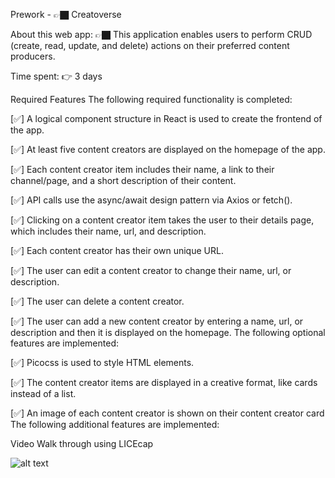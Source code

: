  Prework - 👉🏿 Creatoverse


About this web app: 👉🏿 This application enables users to perform CRUD (create, read, update, and delete) actions on their preferred content producers.

Time spent: 👉 3 days

Required Features
The following required functionality is completed:

[✅] A logical component structure in React is used to create the frontend of the app.

[✅] At least five content creators are displayed on the homepage of the app.

[✅] Each content creator item includes their name, a link to their channel/page, and a short description of their content.

[✅] API calls use the async/await design pattern via Axios or fetch().

[✅] Clicking on a content creator item takes the user to their details page, which includes their name, url, and description.

[✅] Each content creator has their own unique URL.

[✅] The user can edit a content creator to change their name, url, or description.

[✅] The user can delete a content creator.

[✅] The user can add a new content creator by entering a name, url, or description and then it is displayed on the homepage.
The following optional features are implemented:

[✅] Picocss is used to style HTML elements.

[✅] The content creator items are displayed in a creative format, like cards instead of a list.

[✅] An image of each content creator is shown on their content creator card
The following additional features are implemented:

Video Walk through using LICEcap

![alt text](<walk through.gif>)

